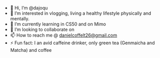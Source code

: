 - 👋 Hi, I’m @dajoqu
- 👀 I’m interested in vlogging, living a healthy lifestyle physically and mentally.
- 🌱 I’m currently learning in CS50 and on Mimo
- 💞️ I’m looking to collaborate on 
- 📫 How to reach me @ danielcoffelt26@gmail.com
- ⚡ Fun fact: I an avid caffeine drinker, only green tea (Genmaicha and Matcha) and coffee

<!---
dajoqu/dajoqu is a ✨ special ✨ repository because its `README.md` (this file) appears on your GitHub profile.
You can click the Preview link to take a look at your changes.
--->

